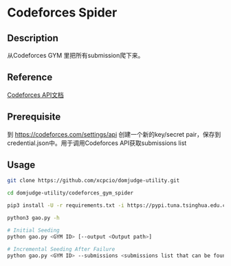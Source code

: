 # Codeforces Spider

## Description

从Codeforces GYM 里把所有submission爬下来。

## Reference

[Codeforces API文档](https://codeforces.com/apiHelp)

## Prerequisite

到 https://codeforces.com/settings/api 创建一个新的key/secret pair，保存到credential.json中。用于调用Codeforces API获取submissions list

## Usage

```bash
git clone https://github.com/xcpcio/domjudge-utility.git

cd domjudge-utility/codeforces_gym_spider

pip3 install -U -r requirements.txt -i https://pypi.tuna.tsinghua.edu.cn/simple/

python3 gao.py -h

# Initial Seeding
python gao.py <GYM ID> [--output <Output path>]

# Incremental Seeding After Failure
python gao.py <GYM ID> --submissions <submissions list that can be found under output path> [--output <Output path>]


```
